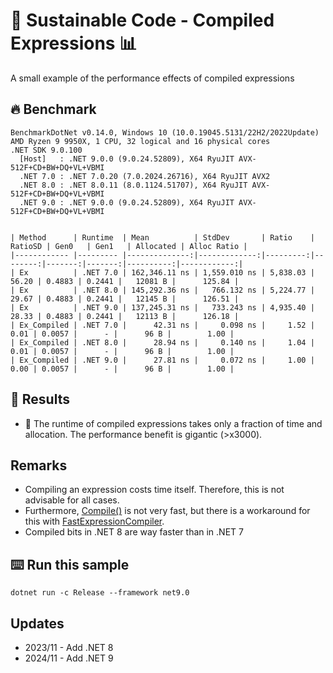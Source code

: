 # 🌳 Sustainable Code - Compiled Expressions 📊

A small example of the performance effects of compiled expressions

## 🔥 Benchmark

```shell
BenchmarkDotNet v0.14.0, Windows 10 (10.0.19045.5131/22H2/2022Update)
AMD Ryzen 9 9950X, 1 CPU, 32 logical and 16 physical cores
.NET SDK 9.0.100
  [Host]   : .NET 9.0.0 (9.0.24.52809), X64 RyuJIT AVX-512F+CD+BW+DQ+VL+VBMI
  .NET 7.0 : .NET 7.0.20 (7.0.2024.26716), X64 RyuJIT AVX2
  .NET 8.0 : .NET 8.0.11 (8.0.1124.51707), X64 RyuJIT AVX-512F+CD+BW+DQ+VL+VBMI
  .NET 9.0 : .NET 9.0.0 (9.0.24.52809), X64 RyuJIT AVX-512F+CD+BW+DQ+VL+VBMI


| Method      | Runtime  | Mean          | StdDev       | Ratio    | RatioSD | Gen0   | Gen1   | Allocated | Alloc Ratio |
|------------ |--------- |--------------:|-------------:|---------:|--------:|-------:|-------:|----------:|------------:|
| Ex          | .NET 7.0 | 162,346.11 ns | 1,559.010 ns | 5,838.03 |   56.20 | 0.4883 | 0.2441 |   12081 B |      125.84 |
| Ex          | .NET 8.0 | 145,292.36 ns |   766.132 ns | 5,224.77 |   29.67 | 0.4883 | 0.2441 |   12145 B |      126.51 |
| Ex          | .NET 9.0 | 137,245.31 ns |   733.243 ns | 4,935.40 |   28.33 | 0.4883 | 0.2441 |   12113 B |      126.18 |
| Ex_Compiled | .NET 7.0 |      42.31 ns |     0.098 ns |     1.52 |    0.01 | 0.0057 |      - |      96 B |        1.00 |
| Ex_Compiled | .NET 8.0 |      28.94 ns |     0.140 ns |     1.04 |    0.01 | 0.0057 |      - |      96 B |        1.00 |
| Ex_Compiled | .NET 9.0 |      27.81 ns |     0.072 ns |     1.00 |    0.00 | 0.0057 |      - |      96 B |        1.00 |

```

## 🏁 Results

- 🚀 The runtime of compiled expressions takes only a fraction of time and allocation. The performance benefit is gigantic (>x3000).

## Remarks

- Compiling an expression costs time itself. Therefore, this is not advisable for all cases.
- Furthermore, [Compile()](https://learn.microsoft.com/dotnet/api/system.linq.expressions.expression-1.compile?WT.mc_id=DT-MVP-5001507) is not very fast, but there is a workaround for this with [FastExpressionCompiler](https://github.com/dadhi/FastExpressionCompiler).
- Compiled bits in .NET 8 are way faster than in .NET 7

## ⌨️ Run this sample

```shell
dotnet run -c Release --framework net9.0
```

## Updates

- 2023/11 - Add .NET 8
- 2024/11 - Add .NET 9
